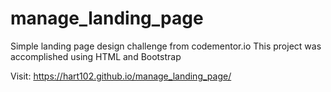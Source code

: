 # manage_landing_page
Simple landing page design challenge from codementor.io
This project was accomplished using HTML and Bootstrap

Visit:  https://hart102.github.io/manage_landing_page/
